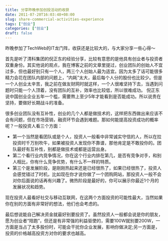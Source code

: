 ```yaml
---
title: 分享昨晚参加创投活动的收获
date: 2011-07-20T16:03:48+08:00
slug: share-commercial-activities-experience
tags: ["创业"]
categories: ["创业"]
draft: false
---
```


昨晚参加了TechWeb的IT龙门阵，收获还是比较大的，与大家分享一些心得～

首先是听了清科集团的倪正东的经验分享，比较有意思的是他具有创业者与投资者双重身份。其实他说的观点，我在博客之前的文章里提过，创业团队的创始人不宜过多，但也最好别只有一个人，两三个人创始人最为适宜。因为太多了话可能很多精力会花在团队内部的问题上，“内耗”太大，最后每个人分的股份也比较少。但是一个人创业太辛苦，我之前在做友财网时就这样，一个人很难坚持下去，当遇到问题时只能一个人顶着，没有团队的互补，效率也比较低，所以很难成功。
倪正东说中国创业企业五年一个槛，需要熬上至少5年才能看到是否能成功。所以说贵在坚持，要做好长期战斗的准备。
<!--more-->
很多创业团队没有互补性，创业的几个人都是做技术的，这样把东西做出来应该不会有问题，但在市场营销，融资环节会遇到难题。那如何能提高投资成功的概率呢？一般投资人看三个方面：  

- 第一个当然是看团队或是个人，投资人一般看中非常诚实守信的人，所以在拉投资时千万别吹牛，如果被投资人发现你不靠谱，那他肯定是不敢投你的。团队最好有互补性，别都是做技术或都是运营出身。  
- 第二个看行业内竞争情况，你在这个行业内排在第几，是否有竞争对手，和别人相比，你有什么竞争优势，有什么不一样的特质。  
- 第三个是发展阶段，是刚刚热起来还是已经很热了，如果已经很热了，投资人会感觉错过了时机，比如现在你才说你做了一个团购网站，那投资人一般不会对你后面说的话再有兴趣了。微热阶段是最好的，你可以展示你最近1个月的发展状况和趋势。  

现在投资人最看好社交与移动互联网，在这两个方面投资的可能性最大，当然如果你在别的方面有非常好的想法，他们也会考虑的。  

最后想说能自己解决资金就最好别要投资了。虽然投资人一般都会说是你的朋友，愿为创业者“陪跑”，但还是有非常强的利益驱使的，需要100W就别要200W，一方面是当占了太多股份时，可能会干扰你企业发展，影响你做决定;另一方面是，投资的价格越高投资方对你的要求也越高。
